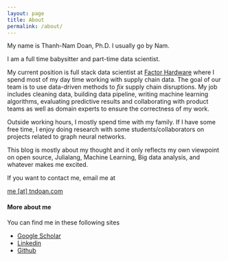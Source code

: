 ```yaml
---
layout: page
title: About
permalink: /about/
---
```


My name is Thanh-Nam Doan, Ph.D. I usually go by Nam.

I am a full time babysitter and part-time data scientist.

My current position is full stack data scientist at [Factor Hardware](https://www.factor.io/) where I spend most of my day time working with supply chain data. The goal of our team is to use data-driven methods to *fix* supply chain disruptions. My job includes cleaning data, building data pipeline, writing machine learning algorithms, evaluating predictive results and collaborating with product teams as well as domain experts to ensure the correctness of my work.

Outside working hours, I mostly spend time with my family. If I have some free time, I enjoy doing research with some students/collaborators on projects related to graph neural networks. 

This blog is mostly about my thought and it only reflects my own viewpoint on open source, Julialang, Machine Learning, Big data analysis, and whatever makes me excited.

If you want to contact me, email me at  

[me [at] tndoan.com](http://tndoan.com/) 


#### More about me

You can find me in these following sites
- [Google Scholar](https://scholar.google.com/citations?user=CtZurGMAAAAJ)
- [Linkedin](https://www.linkedin.com/in/tndoan)
- [Github](https://github.com/tndoan)
